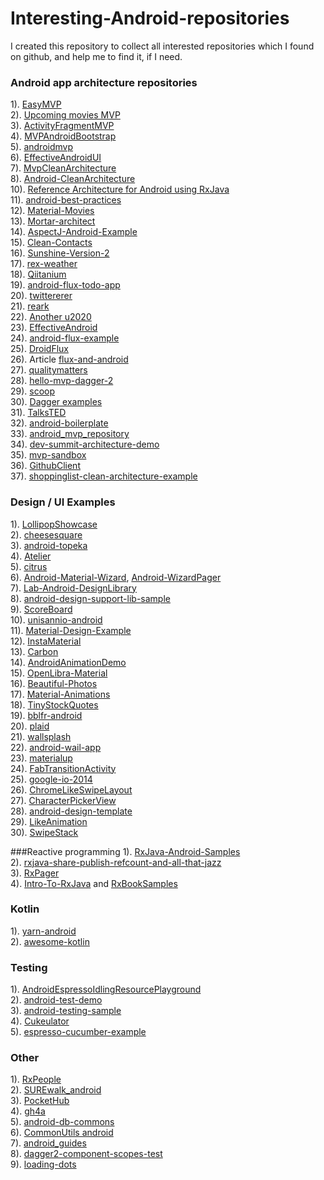 # Interesting-Android-repositories
I created this repository to collect all interested repositories which I found on github, and help me to find it, if I need.<br/>
### Android app architecture repositories
1). [EasyMVP](https://github.com/JorgeCastilloPrz/EasyMVP)<br/>
2). [Upcoming movies MVP](https://github.com/jlmd/UpcomingMoviesMVP)<br/>
3). [ActivityFragmentMVP](https://github.com/spengilley/ActivityFragmentMVP)<br/>
4). [MVPAndroidBootstrap](https://github.com/richardradics/MVPAndroidBootstrap)<br/>
5). [androidmvp](https://github.com/antoniolg/androidmvp)<br/>
6). [EffectiveAndroidUI](https://github.com/pedrovgs/EffectiveAndroidUI)<br/>
7). [MvpCleanArchitecture](https://github.com/glomadrian/MvpCleanArchitecture)<br/>
8). [Android-CleanArchitecture](https://github.com/android10/Android-CleanArchitecture)<br/>
10). [Reference Architecture for Android using RxJava](https://github.com/tehmou/rx-android-architecture)<br/>
11). [android-best-practices](https://github.com/futurice/android-best-practices)<br/>
12). [Material-Movies](https://github.com/saulmm/Material-Movies)<br/>
13). [Mortar-architect](https://github.com/lukaspili/Mortar-architect)<br/>
14). [AspectJ-Android-Example](https://github.com/firstthumb/AspectJ-Android-Example)<br/>
15). [Clean-Contacts](https://github.com/PaNaVTEC/Clean-Contacts)<br/>
16). [Sunshine-Version-2](https://github.com/udacity/Sunshine-Version-2)<br/>
17). [rex-weather](https://github.com/vyshane/rex-weather)<br/>
18). [Qiitanium](https://github.com/ogaclejapan/Qiitanium)<br/>
19). [android-flux-todo-app](https://github.com/lgvalle/android-flux-todo-app)<br/>
20). [twittererer](https://github.com/zfoltin/twittererer)<br/>
21). [reark](https://github.com/reark/reark)<br/>
22). [Another u2020](https://github.com/prolificinteractive/u2020)
<br/>
23). [EffectiveAndroid](https://github.com/rallat/EffectiveAndroid)<br/>
24). [android-flux-example](https://github.com/n0m0r3pa1n/android-flux-example)<br/>
25). [DroidFlux](https://github.com/frostymarvelous/DroidFlux)<br/>
26). Article [flux-and-android](http://armueller.github.io/android/2015/03/29/flux-and-android.html)<br/>
27). [qualitymatters](https://github.com/artem-zinnatullin/qualitymatters)<br/>
28). [hello-mvp-dagger-2](https://github.com/grandstaish/hello-mvp-dagger-2)<br/>
29). [scoop](https://github.com/lyft/scoop)<br/>
30). [Dagger examples](https://github.com/google/dagger/tree/master/examples)<br/>
31). [TalksTED](https://github.com/Mitutov/TalksTED)<br/>
32). [android-boilerplate](https://github.com/ribot/android-boilerplate)<br/>
33). [android_mvp_repository](https://github.com/AAverin/android_mvp_repository)<br/>
34). [dev-summit-architecture-demo](https://github.com/yigit/dev-summit-architecture-demo)<br/>
35). [mvp-sandbox](https://github.com/ragnor-rs/mvp-sandbox)<br/>
36). [GithubClient](https://github.com/frogermcs/GithubClient)<br/>
37). [shoppinglist-clean-architecture-example](https://github.com/mcharmas/shoppinglist-clean-architecture-example)<br/>

### Design / UI Examples
1). [LollipopShowcase](https://github.com/mikepenz/LollipopShowcase)<br/>
2). [cheesesquare](https://github.com/chrisbanes/cheesesquare)<br/>
3). [android-topeka](https://github.com/googlesamples/android-topeka)<br/>
4). [Atelier](https://github.com/Musenkishi/Atelier)<br/>
5). [citrus](https://github.com/eure/citrus)<br/>
6). [Android-Material-Wizard](https://github.com/MarkOSullivan94/Android-Material-Wizard), [Android-WizardPager](https://github.com/romannurik/Android-WizardPager)<br/>
7). [Lab-Android-DesignLibrary](https://github.com/nuuneoi/Lab-Android-DesignLibrary)<br/>
8). [android-design-support-lib-sample](https://github.com/swissonid/android-design-support-lib-sample)<br/>
9). [ScoreBoard](https://github.com/SeniorZhai/ScoreBoard)<br/>
10). [unisannio-android](https://github.com/hamen/unisannio-android)<br/>
11). [Material-Design-Example](https://github.com/halysongoncalves/Material-Design-Example)<br/>
12). [InstaMaterial](https://github.com/frogermcs/InstaMaterial)<br/>
13). [Carbon](https://github.com/ZieIony/Carbon)<br/>
14). [AndroidAnimationDemo](https://github.com/kongnanlive/AndroidAnimationDemo)<br/>
15). [OpenLibra-Material](https://github.com/saulmm/OpenLibra-Material)<br/>
16). [Beautiful-Photos](https://github.com/lgvalle/Beautiful-Photos)<br/>
17). [Material-Animations](https://github.com/lgvalle/Material-Animations)<br/>
18). [TinyStockQuotes](https://github.com/KKorvin/TinyStockQuotes)<br/>
19). [bblfr-android](https://github.com/Nilhcem/bblfr-android)<br/>
20). [plaid](https://github.com/nickbutcher/plaid)<br/>
21). [wallsplash](https://github.com/mikepenz/wallsplash-android)<br/>
22). [android-wail-app](https://github.com/artem-zinnatullin/android-wail-app)<br/>
23). [materialup](https://github.com/Alelak/materialup)<br/>
24). [FabTransitionActivity](https://github.com/coyarzun89/FabTransitionActivity)<br/>
25). [google-io-2014](https://github.com/romainguy/google-io-2014)<br/>
26). [ChromeLikeSwipeLayout](https://github.com/ashqal/ChromeLikeSwipeLayout)<br/>
27). [CharacterPickerView](https://github.com/alafighting/CharacterPickerView)<br/>
28). [android-design-template](https://github.com/andreasschrade/android-design-template)<br/>
29). [LikeAnimation](https://github.com/frogermcs/LikeAnimation)<br/>
30). [SwipeStack](https://github.com/flschweiger/SwipeStack)<br/>

###Reactive programming
1). [RxJava-Android-Samples](https://github.com/kaushikgopal/RxJava-Android-Samples)<br/>
2). [rxjava-share-publish-refcount-and-all-that-jazz](http://nerds.weddingpartyapp.com/tech/2015/01/21/rxjava-share-publish-refcount-and-all-that-jazz/)<br/>
3). [RxPager](https://gist.github.com/mttkay/24881a0ce986f6ec4b4d)<br/>
4). [Intro-To-RxJava](https://github.com/Froussios/Intro-To-RxJava) and [RxBookSamples](https://github.com/AlexShutov/RxBookSamples.git)<br />

### Kotlin
1). [yarn-android](https://github.com/russianwordnet/yarn-android)<br/>
2). [awesome-kotlin](https://github.com/JavaBy/awesome-kotlin#libraries)<br/>

### Testing
1). [AndroidEspressoIdlingResourcePlayground](https://github.com/FutureProcessing/AndroidEspressoIdlingResourcePlayground)<br/>
2). [android-test-demo](https://github.com/chiuki/android-test-demo)<br/>
3). [android-testing-sample](https://github.com/proevan/android-testing-sample)<br/>
4). [Cukeulator](https://github.com/cucumber/cucumber-jvm/tree/master/examples/android/android-studio/Cukeulator)<br/>
5). [espresso-cucumber-example](https://github.com/Stabilitron/espresso-cucumber-example)<br/>

### Other
1). [RxPeople](https://github.com/cesarferreira/RxPeople)<br/>
2). [SUREwalk_android](https://github.com/hzsweers/SUREwalk_android)<br/>
3). [PocketHub](https://github.com/pockethub/PocketHub)<br/>
4). [gh4a](https://github.com/slapperwan/gh4a)<br/>
5). [android-db-commons](https://github.com/futuresimple/android-db-commons)<br/>
6). [CommonUtils android](https://github.com/CommonUtils/android)<br/>
7). [android_guides](https://github.com/codepath/android_guides/wiki)<br/>
8). [dagger2-component-scopes-test](https://github.com/joesteele/dagger2-component-scopes-test)<br/>
9). [loading-dots](https://github.com/EyalBira/loading-dots)<br/>

